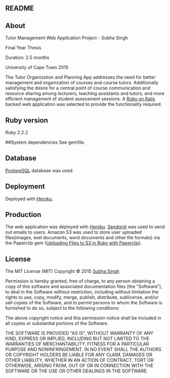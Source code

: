 ## README

## About

Tutor Management Web Application Project - Subha Singh 

Final Year Thesis 

Duration: 2.5 months 

University of Cape Town 2015

The Tutor Organization and Planning App addresses the need for better management and organization of courses and course tutors. Additionally satisfying the desire for a central point of course communication and resource sharing among lecturers, teaching assistants and tutors, and more efficient management of student assessment sessions. A [Ruby on Rails](http://rubyonrails.org/) backed web application was selected to provide the functionality required.

## Ruby version
Ruby 2.2.2

##System dependencies
See gemfile. 

## Database 
[PostgreSQL](https://www.postgresql.org/) database was used. 

## Deployment
Deployed with [Heroku](https://www.heroku.com/).

## Production 
The web application was deployed with [Heroku](https://www.heroku.com/). [Sendgrid](https://devcenter.heroku.com/articles/sendgrid) was used to send out emails to users. Amazon S3 was used to store user uploaded files(images, exel documents, word documents and other file formats) via the Paperclip gem ([Uploading Files to S3 in Ruby with Paperclip](https://devcenter.heroku.com/articles/paperclip-s3)).

## License

The MIT License (MIT)
Copyright © 2015 [Subha Singh](https://www.linkedin.com/in/subha-singh-48489589?trk=nav_responsive_tab_profile_pic)

Permission is hereby granted, free of charge, to any person obtaining a copy of this software and associated documentation files (the "Software"), to deal in the Software without restriction, including without limitation the rights to use, copy, modify, merge, publish, distribute, sublicense, and/or sell copies of the Software, and to permit persons to whom the Software is furnished to do so, subject to the following conditions:

The above copyright notice and this permission notice shall be included in all copies or substantial portions of the Software.

THE SOFTWARE IS PROVIDED "AS IS", WITHOUT WARRANTY OF ANY KIND, EXPRESS OR IMPLIED, INCLUDING BUT NOT LIMITED TO THE WARRANTIES OF MERCHANTABILITY, FITNESS FOR A PARTICULAR PURPOSE AND NONINFRINGEMENT. IN NO EVENT SHALL THE AUTHORS OR COPYRIGHT HOLDERS BE LIABLE FOR ANY CLAIM, DAMAGES OR OTHER LIABILITY, WHETHER IN AN ACTION OF CONTRACT, TORT OR OTHERWISE, ARISING FROM, OUT OF OR IN CONNECTION WITH THE SOFTWARE OR THE USE OR OTHER DEALINGS IN THE SOFTWARE.
